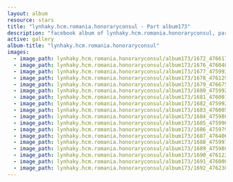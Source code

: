 ```yaml
---
layout: album
resource: stars
title: "lynhaky.hcm.romania.honoraryconsul - Part album173"
description: "facebook album of lynhaky.hcm.romania.honoraryconsul, part album173."
active: gallery
album-title: "lynhaky.hcm.romania.honoraryconsul"
images:
  - image_path: lynhaky.hcm.romania.honoraryconsul/album173/1672_476617431_1162240588593233_3486607908664632782_n.jpg
  - image_path: lynhaky.hcm.romania.honoraryconsul/album173/1676_476040537_1161648338652458_7476302113080324537_n.jpg
  - image_path: lynhaky.hcm.romania.honoraryconsul/album173/1677_475993343_1161648375319121_7273060643025336091_n.jpg
  - image_path: lynhaky.hcm.romania.honoraryconsul/album173/1678_476129771_1161648158652476_6774946234249856268_n.jpg
  - image_path: lynhaky.hcm.romania.honoraryconsul/album173/1679_476675779_1161648461985779_8438076840985917287_n.jpg
  - image_path: lynhaky.hcm.romania.honoraryconsul/album173/1680_475992321_1161648391985786_2683764396689143523_n.jpg
  - image_path: lynhaky.hcm.romania.honoraryconsul/album173/1681_476001467_1161648281985797_7471524546640987877_n.jpg
  - image_path: lynhaky.hcm.romania.honoraryconsul/album173/1682_475992964_1161648151985810_3044153616725208526_n.jpg
  - image_path: lynhaky.hcm.romania.honoraryconsul/album173/1683_476005945_1161648361985789_2019122730282185488_n.jpg
  - image_path: lynhaky.hcm.romania.honoraryconsul/album173/1684_475980305_1161648595319099_9117346485841136349_n.jpg
  - image_path: lynhaky.hcm.romania.honoraryconsul/album173/1685_475996149_1161648601985765_178354582937997736_n.jpg
  - image_path: lynhaky.hcm.romania.honoraryconsul/album173/1686_475979951_1161648198652472_7754307127953509244_n.jpg
  - image_path: lynhaky.hcm.romania.honoraryconsul/album173/1687_476406582_1161648341985791_8043247680348176806_n.jpg
  - image_path: lynhaky.hcm.romania.honoraryconsul/album173/1688_475997683_1161648358652456_935618691775615030_n.jpg
  - image_path: lynhaky.hcm.romania.honoraryconsul/album173/1689_475980329_1161648228652469_8974510138036115593_n.jpg
  - image_path: lynhaky.hcm.romania.honoraryconsul/album173/1690_476122877_1161648591985766_1364604422514489883_n.jpg
  - image_path: lynhaky.hcm.romania.honoraryconsul/album173/1691_476000946_1161648401985785_2192813841068103449_n.jpg
  - image_path: lynhaky.hcm.romania.honoraryconsul/album173/1692_476230513_1161648201985805_4102577034603731101_n.jpg
---
```

